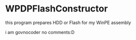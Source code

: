 # WPDPFlashConstructor
 this program prepares HDD or Flash for my WinPE assembly

i am govnocoder no comments:D
